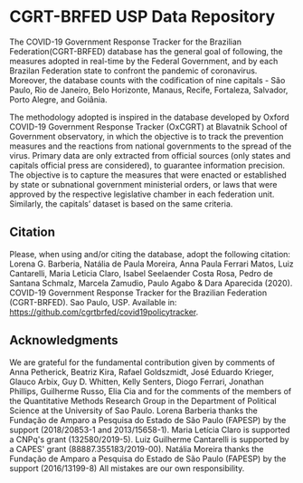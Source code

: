 # CGRT-BRFED USP Data Repository

The COVID-19 Government Response Tracker for the Brazilian Federation(CGRT-BRFED) database has the general goal of following, the measures adopted in real-time by the Federal Government, and by each Brazilan Federation state to confront the pandemic of coronavirus. Moreover, the database counts with the codification of nine capitals - São Paulo, Rio de Janeiro, Belo Horizonte, Manaus, Recife, Fortaleza, Salvador, Porto Alegre, and Goiânia.

The methodology adopted is inspired in the database developed by Oxford COVID-19 Government Response Tracker (OxCGRT) at Blavatnik School of Government observatory, in which the objective is to track the prevention measures and the reactions from national governments to the spread of the virus.
Primary data are only extracted from official sources (only states and capitals official press are considered), to guarantee information precision. The objective is to capture the measures that were enacted or established by state or subnational government ministerial orders, or laws that were approved by the respective legislative chamber in each federation unit.  Similarly, the capitals’ dataset is based on the same criteria. 

## Citation

Please, when using and/or citing the database, adopt the following citation: Lorena G. Barberia, Natália de Paula Moreira, Anna Paula Ferrari Matos, Luiz Cantarelli, Maria Leticia Claro, Isabel Seelaender Costa Rosa, Pedro de Santana Schmalz, Marcela Zamudio, Paulo Agabo & Dara Aparecida (2020).  COVID-19 Government Response Tracker for the Brazilian Federation (CGRT-BRFED). Sao Paulo, USP. Available in: <https://github.com/cgrtbrfed/covid19policytracker>.

## Acknowledgments 

We are grateful for the fundamental contribution given by comments of Anna Petherick, Beatriz Kira, Rafael Goldszmidt, José Eduardo Krieger, Glauco Arbix, Guy D. Whitten, Kelly Senters, Diogo Ferrari, Jonathan Phillips, Guilherme Russo,  Elia Cia and for the comments of the members of the Quantitative Methods Research Group in the Department of Political Science at the University of Sao Paulo. 
Lorena Barberia thanks  the Fundação  de  Amparo  a  Pesquisa  do  Estado  de  São  Paulo  (FAPESP) by the support (2018/20853-1 and 2013/15658-1). Maria Letícia Claro is supported  a CNPq's grant  (132580/2019-5). Luiz Guilherme Cantarelli is supported by a CAPES' grant  (88887.355183/2019-00). 
Natália Moreira thanks  the Fundação de Amparo a Pesquisa do Estado de São Paulo (FAPESP) by the support (2016/13199-8)
All mistakes are our own responsibility.

